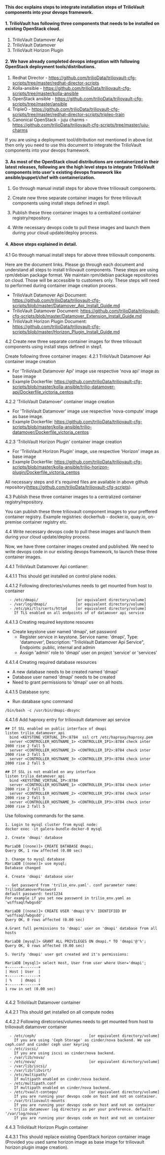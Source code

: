 #### This doc explains steps to integrate installation steps of TrilioVault components into your devops framework.


#### 1. TrilioVault has following three components that needs to be installed on existing OpenStack cloud.
1. TrilioVault Datamover Api
2. TrilioVault Datamover
3. TrilioVault Horizon Plugin


#### 2. We have already completed devops integration with following OpenStack deployment tools/distributions.
1. Redhat Director  - https://github.com/trilioData/triliovault-cfg-scripts/tree/master/redhat-director-scripts
2. Kolla-ansible  - https://github.com/trilioData/triliovault-cfg-scripts/tree/master/kolla-ansible
3. OpenStack ansible - https://github.com/trilioData/triliovault-cfg-scripts/tree/master/ansible
4. TripleO  - https://github.com/trilioData/triliovault-cfg-scripts/tree/master/redhat-director-scripts/tripleo-train
5. Canonical OpenStack - juju charms - https://github.com/trilioData/triliovault-cfg-scripts/tree/master/juju-charms

If you are using a deployment tool/ditribution not mentioned in above list then only you need to use this document to integrate the TrilioVault components into your devops framework.



#### 3. As most of the OpenStack cloud distributions are containerized in their latest releases, following are the high level steps to integrate TrilioVault components into user's existing devops framework like ansible/puppet/chef with containerization.

1. Go through manual install steps for above three triliovault components.

2. Create new three separate container images for three triliovault components using install steps defined in step1.

3. Publish these three container images to a centralized container registry/repository.

4. Write necessary devops code to pull these images and launch them during your cloud update/deploy process.



#### 4. Above steps explained in detail.

4.1 Go through manual install steps for above three triliovault components.

Here are the document links. Please go through each document and understand all steps to install triliovault
components. These steps are using rpm/debian package format.
We maintain rpm/debian package repositories on cloud. Those will be accessible to customers only.
These steps will need to performed during container image creation process.

 - TrilioVault Datamover Api Document: https://github.com/trilioData/triliovault-cfg-scripts/blob/master/Datamover_Api_Install_Guide.md
 - TrilioVault Datamover Document: https://github.com/trilioData/triliovault-cfg-scripts/blob/master/Datamover_Extension_Install_Guide.md
 - TrilioVault Horizon Plugin Document: https://github.com/trilioData/triliovault-cfg-scripts/blob/master/Horizon_Plugin_Install_Guide.md

 4.2 Create new three separate container images for three triliovault components using install steps defined in step1.

Create following three container images:
4.2.1 TrilioVault Datamover Api container image creation
- For 'TrilioVault Datamover Api' image use respective 'nova api' image as base image
- Example Dockerfile: https://github.com/trilioData/triliovault-cfg-scripts/blob/master/kolla-ansible/trilio-datamover-api/Dockerfile_victoria_centos


4.2.2 'TrilioVault Datamover' container image creation
- For 'TrilioVault Datamover' image use respective 'nova-compute' image as base image.
- Example Dockerfile:
https://github.com/trilioData/triliovault-cfg-scripts/blob/master/kolla-ansible/trilio-datamover/Dockerfile_victoria_centos


4.2.3 'TrilioVault Horizon Plugin' container image creation
- For 'TrilioVault Horizon Plugin' image, use respective 'Horizon' image as base image
- Example Dockerfile:
https://github.com/trilioData/triliovault-cfg-scripts/blob/master/kolla-ansible/trilio-horizon-plugin/Dockerfile_victoria_centos

All necessary steps and it's required files are available in above github repository(https://github.com/trilioData/triliovault-cfg-scripts).


4.3 Publish these three container images to a centralized container registry/repository.

You can publish these three triliovault component images to your preffered container registry.
Example registries: dockerhub - docker.io, quay.io, on-premise container registry etc.



4.4 Write necessary devops code to pull these images and launch them during your cloud update/deploy process.

Now, we have three container images created and published. We need to write devops code in our existing devops framework, to launch these three container images.

4.4.1 TrilioVault Datamover Api contianer:


4.4.1.1 This should get installed on control plane nodes.

4.4.1.2 Following directories/volumes needs to get mounted from host to container

    
      - /etc/dmapi/                 [or equivalent directory/volume]
      - /var/log/dmapi/             [or equivalent directory/volume]
      - /etc/pki/tls/certs/httpd    [or equivalent directory/volume]
        If TLS enabled on all endpoints of of datamover api service


4.4.1.3 Creating required keystone resoures
- Create keystone user named 'dmapi', set password
     - Register service in keystone. 
       Service name: 'dmapi', Type: 'datamover', Description: "TrilioVault Datamover Api Service",
       Endpoints: public, internal and admin
     - Assign 'admin' role to 'dmapi' user on project 'service' or 'services'


4.4.1.4 Creating required database resources
- A new database needs to be created named 'dmapi'
- Database user named 'dmapi' needs to be created
- Need to grant permissions to 'dmapi' user on all hosts.

4.4.1.5 Database sync
- Run database sync command

```  
/bin/bash -c /usr/bin/dmapi-dbsync

```

4.4.1.6 Add haproxy entry for triliovault datamover api service
```
## If SSL enabled on public interface of dmapi
listen trilio_datamover_api
  bind <KEYSTONE_VIRTUAL_IP>:8784  ssl crt /etc/haproxy/haproxy.pem
  server <CONTROLLER_HOSTNAME_1> <CONTROLLER_IP1>:8784 check inter 2000 rise 2 fall 5
  server <CONTROLLER_HOSTNAME_2> <CONTROLLER_IP2>:8784 check inter 2000 rise 2 fall 5
  server <CONTROLLER_HOSTNAME_3> <CONTROLLER_IP3>:8784 check inter 2000 rise 2 fall 5

## If SSL is not enabled on any interface
listen trilio_datamover_api
  bind <KEYSTONE_VIRTUAL_IP>:8784
  server <CONTROLLER_HOSTNAME_1> <CONTROLLER_IP1>:8784 check inter 2000 rise 2 fall 5
  server <CONTROLLER_HOSTNAME_2> <CONTROLLER_IP2>:8784 check inter 2000 rise 2 fall 5 
  server <CONTROLLER_HOSTNAME_3> <CONTROLLER_IP3>:8784 check inter 2000 rise 2 fall 5

``` 
   

  Use following commands for the same.

```
1. Login to mysql cluster from mysql node:
docker exec -it galera-bundle-docker-0 mysql

2. Create 'dmapi' database

MariaDB [(none)]> CREATE DATABASE dmapi;
Query OK, 1 row affected (0.00 sec)

3. Change to mysql database
MariaDB [(none)]> use mysql;
Database changed

4. Create 'dmapi' database user

-- Get password from 'trilio_env.yaml'. conf parameter name: TrilioDatamoverPassword
default password: test1234
For example if you set new password in trilio_env.yaml as 'wsffsaqlfwbgsdd'

MariaDB [(none)]> CREATE USER 'dmapi'@'%' IDENTIFIED BY 'wsffsaqlfwbgsdd';
Query OK, 0 rows affected (0.00 sec)

4.Grant full permissions to 'dmapi' user on 'dmapi' database from all hosts

MariaDB [mysql]> GRANT ALL PRIVILEGES ON dmapi.* TO 'dmapi'@'%';
Query OK, 0 rows affected (0.00 sec)

5. Verify 'dmapi' user got created and it's permissions:

MariaDB [mysql]> select Host, User from user where User='dmapi';
+------+-------+
| Host | User  |
+------+-------+
| %    | dmapi |
+------+-------+
1 row in set (0.00 sec)
   
```   

4.4.2 TrilioVault Datamover container 

4.4.2.1 This should get installed on all compute nodes

4.4.2.2 Following diretcories/volumes needs to get mounted from host to triliovault datamover container

```
  - /etc/ceph/                        [or equivalent directory/volume]  
    If you are using 'Ceph Storage' as cinder/nova backend. We use ceph.conf and cinder ceph user keyring
  - /etc/iscsi/    
    If you are using iscsi as cinder/nova backend.
  - /var/lib/nova/
  - /etc/nova/                        [or equivalent directory/volume]
  - /var/lib/iscsi/                   
  - /var/lib/libvirt/                 
  - /etc/multipath/                   
    If multipath enabled on cinder/nova backend.
  - /etc/multipath.conf               
    If multipath enabled on cinder/nova backend.
  - /etc/tvault-contego/              [or equivalent directory/volume]
    If you are running your devops code on host and not on container.
  - /var/triliovault-mounts 
    If you are running your devops code on host and not on container
  - trilio datamover log directory as per your preference. default: '/var/log/nova/'
    If you are running your devops code on host and not on container   
```



4.4.3 TrilioVault Horizon Plugin container

4.4.3.1 This should replace existing OpenStack horizon container image (Provided you used same horizon image as base     image for triliovault horizon plugin image creation).
